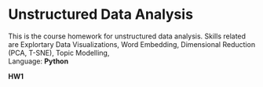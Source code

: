 # Unstructured Data Analysis

This is the course homework for unstructured data analysis. Skills related are Explortary Data Visualizations, Word Embedding, Dimensional Reduction (PCA, T-SNE), Topic Modelling,  
Language: **Python**

**HW1**
